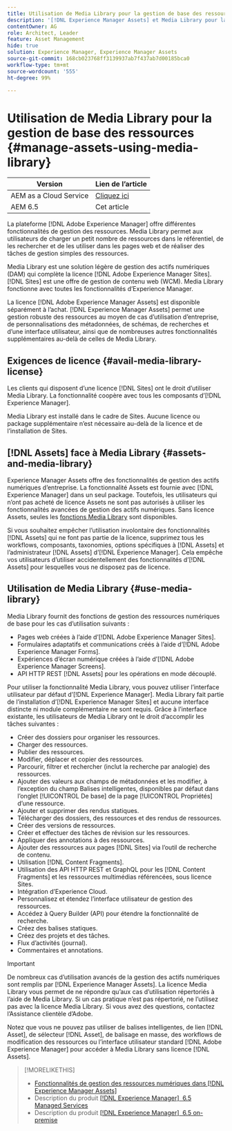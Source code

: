 ```yaml
---
title: Utilisation de Media Library pour la gestion de base des ressources numériques
description: '[!DNL Experience Manager Assets] et Media Library pour la gestion des ressources.'
contentOwner: AG
role: Architect, Leader
feature: Asset Management
hide: true
solution: Experience Manager, Experience Manager Assets
source-git-commit: 168cb023768ff3139937ab7f437ab7d00185bca0
workflow-type: tm+mt
source-wordcount: '555'
ht-degree: 99%

---
```



# Utilisation de Media Library pour la gestion de base des ressources {#manage-assets-using-media-library}

| Version | Lien de l’article |
| -------- | ---------------------------- |
| AEM as a Cloud Service | [Cliquez ici](https://experienceleague.adobe.com/docs/experience-manager-cloud-service/content/assets/admin/medialibrary.html?lang=fr) |
| AEM 6.5 | Cet article |

La plateforme [!DNL Adobe Experience Manager] offre différentes fonctionnalités de gestion des ressources. Media Library permet aux utilisateurs de charger un petit nombre de ressources dans le référentiel, de les rechercher et de les utiliser dans les pages web et de réaliser des tâches de gestion simples des ressources.

Media Library est une solution légère de gestion des actifs numériques (DAM) qui complète la licence [!DNL Adobe Experience Manager Sites]. [!DNL Sites] est une offre de gestion de contenu web (WCM). Media Library fonctionne avec toutes les fonctionnalités d’Experience Manager.

La licence [!DNL Adobe Experience Manager Assets] est disponible séparément à l’achat. [!DNL Experience Manager Assets] permet une gestion robuste des ressources au moyen de cas d’utilisation d’entreprise, de personnalisations des métadonnées, de schémas, de recherches et d’une interface utilisateur, ainsi que de nombreuses autres fonctionnalités supplémentaires au-delà de celles de Media Library.

## Exigences de licence {#avail-media-library-license}

Les clients qui disposent d’une licence [!DNL Sites] ont le droit d’utiliser Media Library. La fonctionnalité coopère avec tous les composants d’[!DNL Experience Manager].

Media Library est installé dans le cadre de Sites. Aucune licence ou package supplémentaire n’est nécessaire au-delà de la licence et de l’installation de Sites.

## [!DNL Assets] face à Media Library {#assets-and-media-library}

Experience Manager Assets offre des fonctionnalités de gestion des actifs numériques d’entreprise. La fonctionnalité Assets est fournie avec [!DNL Experience Manager] dans un seul package. Toutefois, les utilisateurs qui n’ont pas acheté de licence Assets ne sont pas autorisés à utiliser les fonctionnalités avancées de gestion des actifs numériques. Sans licence Assets, seules les [fonctions Media Library](#use-media-library) sont disponibles.

Si vous souhaitez empêcher l’utilisation involontaire des fonctionnalités [!DNL Assets] qui ne font pas partie de la licence, supprimez tous les workflows, composants, taxonomies, options spécifiques à [!DNL Assets] et l’administrateur [!DNL Assets] d’[!DNL Experience Manager]. Cela empêche vos utilisateurs d’utiliser accidentellement des fonctionnalités d’[!DNL Assets] pour lesquelles vous ne disposez pas de licence.

## Utilisation de Media Library {#use-media-library}

Media Library fournit des fonctions de gestion des ressources numériques de base pour les cas d’utilisation suivants :

* Pages web créées à l’aide d’[!DNL Adobe Experience Manager Sites].
* Formulaires adaptatifs et communications créés à l’aide d’[!DNL Adobe Experience Manager Forms].
* Expériences d’écran numérique créées à l’aide d’[!DNL Adobe Experience Manager Screens].
* API HTTP REST [!DNL Assets] pour les opérations en mode découplé.

<!--
 TBD: Remove this after confirmation. May need to merge this list with the list provided by PMs.
* Static renditions

-->

Pour utiliser la fonctionnalité Media Library, vous pouvez utiliser l’interface utilisateur par défaut d’[!DNL Experience Manager]. Media Library fait partie de l’installation d’[!DNL Experience Manager Sites] et aucune interface distincte ni module complémentaire ne sont requis. Grâce à l’interface existante, les utilisateurs de Media Library ont le droit d’accomplir les tâches suivantes :

* Créer des dossiers pour organiser les ressources.
* Charger des ressources.
* Publier des ressources.
* Modifier, déplacer et copier des ressources.
* Parcourir, filtrer et rechercher (inclut la recherche par analogie) des ressources.
* Ajouter des valeurs aux champs de métadonnées et les modifier, à l’exception du champ Balises intelligentes, disponibles par défaut dans l’onglet [!UICONTROL De base] de la page [!UICONTROL Propriétés] d’une ressource.
* Ajouter et supprimer des rendus statiques.
* Télécharger des dossiers, des ressources et des rendus de ressources.
* Créer des versions de ressources.
* Créer et effectuer des tâches de révision sur les ressources.
* Appliquer des annotations à des ressources.
* Ajouter des ressources aux pages [!DNL Sites] via l’outil de recherche de contenu.
* Utilisation [!DNL Content Fragments].
* Utilisation des API HTTP REST et GraphQL pour les [!DNL Content Fragments] et les ressources multimédias référencées, sous licence Sites.
* Intégration d’Experience Cloud.
* Personnalisez et étendez l’interface utilisateur de gestion des ressources.
* Accédez à Query Builder (API) pour étendre la fonctionnalité de recherche.
* Créez des balises statiques.
* Créez des projets et des tâches.
* Flux d’activités (journal).
* Commentaires et annotations.

<!-- TBD: Define exactly which basic Assets workflow are available for use with Media Library?

As per PM, we must avoid stating such a list, as we do not have a list that makes sense in Cloud Service.
-->

>[!IMPORTANT]
>
>De nombreux cas d’utilisation avancés de la gestion des actifs numériques sont remplis par [!DNL Experience Manager Assets]. La licence Media Library vous permet de ne répondre qu’aux cas d’utilisation répertoriés à l’aide de Media Library. Si un cas pratique n’est pas répertorié, ne l’utilisez pas avec la licence Media Library. Si vous avez des questions, contactez l’Assistance clientèle d’Adobe.

Notez que vous ne pouvez pas utiliser de balises intelligentes, de lien [!DNL Asset], de sélecteur [!DNL Asset], de balisage en masse, des workflows de modification des ressources ou l’interface utilisateur standard [!DNL Adobe Experience Manager] pour accéder à Media Library sans licence [!DNL Assets].

<!-- TBD: Add a CTA - how to contact Adobe for queries. -->

>[!MORELIKETHIS]
>
>* [Fonctionnalités de gestion des ressources numériques dans  [!DNL Experience Manager Assets]](https://experienceleague.adobe.com/docs/experience-manager-65-lts/assets/home.html)
>* Description du produit [[!DNL Experience Manager]  6.5 Managed Services](https://helpx.adobe.com/fr/legal/product-descriptions/adobe-experience-manager-managed-services.html)
>* Description du produit [[!DNL Experience Manager]  6.5 on-premise](https://helpx.adobe.com/fr/legal/product-descriptions/adobe-experience-manager-on-premise.html)
